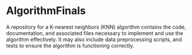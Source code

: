 # AlgorithmFinals
A repository for a K-nearest neighbors (KNN) algorithm contains the code, documentation, and associated files necessary to implement and use the algorithm effectively. It may also include data preprocessing scripts, and tests to ensure the algorithm is functioning correctly.
